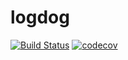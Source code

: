 # logdog
[![Build Status](https://travis-ci.org/jinle/logdog.svg?branch=master)](https://travis-ci.org/jinle/logdog)
[![codecov](https://codecov.io/gh/jinle/logdog/branch/master/graph/badge.svg)](https://codecov.io/gh/jinle/logdog)
